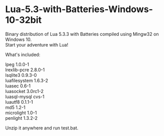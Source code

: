 # Lua-5.3-with-Batteries-Windows-10-32bit  
Binary distribution of Lua 5.3.3 with Batteries compiled using Mingw32 on Windows 10.  
Start your adventure with Lua!  

What's included:  
    
lpeg 1.0.0-1  
lrexlib-pcre 2.8.0-1  
lsqlite3 0.9.3-0  
luafilesystem 1.6.3-2  
luasec 0.6-1  
luasocket 3.0rc1-2  
luasql-mysql cvs-1  
luautf8 0.1.1-1  
md5 1.2-1  
microlight 1.0-1  
penlight 1.3.2-2  

Unzip it anywhere and run test.bat.
